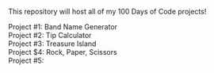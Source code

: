 This repository will host all of my 100 Days of Code projects!

Project #1: Band Name Generator  
Project #2: Tip Calculator  
Project #3: Treasure Island  
Project $4: Rock, Paper, Scissors  
Project #5: 
